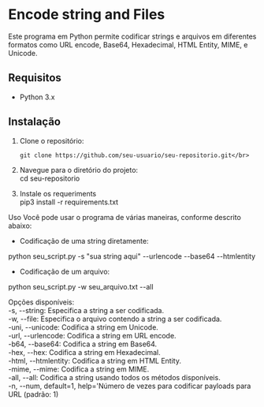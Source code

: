 # Encode string and Files

Este programa em Python permite codificar strings e arquivos em diferentes formatos como URL encode, Base64, Hexadecimal, HTML Entity, MIME, e Unicode.</br>

## Requisitos

- Python 3.x</br>

## Instalação

1. Clone o repositório:</br>
   ```bash</br>
   git clone https://github.com/seu-usuario/seu-repositorio.git</br>

2. Navegue para o diretório do projeto:</br>
    cd seu-repositorio</br>

3. Instale os requeriments</br>
    pip3 install -r requirements.txt</br>


Uso
Você pode usar o programa de várias maneiras, conforme descrito abaixo:</br>

- Codificação de uma string diretamente:</br>

python seu_script.py -s "sua string aqui" --urlencode --base64 --htmlentity</br>

- Codificação de um arquivo:</br>

python seu_script.py -w seu_arquivo.txt --all</br>


Opções disponíveis:</br>
-s, --string: Especifica a string a ser codificada.</br>
-w, --file: Especifica o arquivo contendo a string a ser codificada.</br>
-uni, --unicode: Codifica a string em Unicode.</br>
-url, --urlencode: Codifica a string em URL encode.</br>
-b64, --base64: Codifica a string em Base64.</br>
-hex, --hex: Codifica a string em Hexadecimal.</br>
-html, --htmlentity: Codifica a string em HTML Entity.</br>
-mime, --mime: Codifica a string em MIME.</br>
-all, --all: Codifica a string usando todos os métodos disponíveis.</br>
-n, --num, default=1, help='Número de vezes para codificar payloads para URL (padrão: 1)</br>
